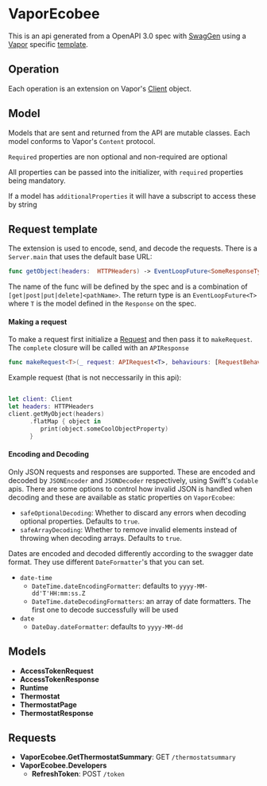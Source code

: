 # VaporEcobee

This is an api generated from a OpenAPI 3.0 spec with [SwagGen](https://github.com/yonaskolb/SwagGen) using a [Vapor](https://vapor.codes) specific [template](https://github.com/ThumbWorks/SwagGen). 

## Operation

Each operation is an extension on Vapor's [Client](https://github.com/vapor/vapor/blob/633b2a81f547383aa6becb6ba1ad011dc7174779/Sources/Vapor/Client/Client.swift) object.

## Model
Models that are sent and returned from the API are mutable classes. Each model conforms to Vapor's `Content` protocol.

`Required` properties are non optional and non-required are optional

All properties can be passed into the initializer, with `required` properties being mandatory.

If a model has `additionalProperties` it will have a subscript to access these by string

## Request template
The extension is used to encode, send, and decode the requests. There is a `Server.main` that uses the default base URL:

```swift
func getObject(headers:  HTTPHeaders) -> EventLoopFuture<SomeResponseType> 
```

The name of the func will be defined by the spec and is a combination of `[get|post|put|delete]<pathName>`. The return type is an `EventLoopFuture<T>` where `T` is the model defined in the `Response` on the spec.


#### Making a request
To make a request first initialize a [Request](#request) and then pass it to `makeRequest`. The `complete` closure will be called with an `APIResponse`

```swift
func makeRequest<T>(_ request: APIRequest<T>, behaviours: [RequestBehaviour] = [], queue: DispatchQueue = DispatchQueue.main, complete: @escaping (APIResponse<T>) -> Void) -> Request? {
```

Example request (that is not neccessarily in this api):

```swift

let client: Client
let headers: HTTPHeaders
client.getMyObject(headers)
      .flatMap { object in
         print(object.someCoolObjectProperty)
      }

```

#### Encoding and Decoding
Only JSON requests and responses are supported. These are encoded and decoded by `JSONEncoder` and `JSONDecoder` respectively, using Swift's `Codable` apis.
There are some options to control how invalid JSON is handled when decoding and these are available as static properties on `VaporEcobee`:

- `safeOptionalDecoding`: Whether to discard any errors when decoding optional properties. Defaults to `true`.
- `safeArrayDecoding`: Whether to remove invalid elements instead of throwing when decoding arrays. Defaults to `true`.

Dates are encoded and decoded differently according to the swagger date format. They use different `DateFormatter`'s that you can set.
- `date-time`
    - `DateTime.dateEncodingFormatter`: defaults to `yyyy-MM-dd'T'HH:mm:ss.Z`
    - `DateTime.dateDecodingFormatters`: an array of date formatters. The first one to decode successfully will be used
- `date`
    - `DateDay.dateFormatter`: defaults to `yyyy-MM-dd`

## Models

- **AccessTokenRequest**
- **AccessTokenResponse**
- **Runtime**
- **Thermostat**
- **ThermostatPage**
- **ThermostatResponse**

## Requests

- **VaporEcobee.GetThermostatSummary**: GET `/thermostatsummary`
- **VaporEcobee.Developers**
	- **RefreshToken**: POST `/token`
